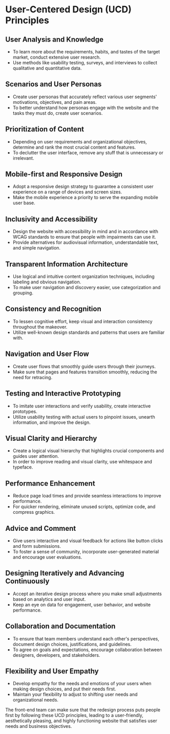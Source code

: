 # User-Centered Design (UCD) Principles

## User Analysis and Knowledge

- To learn more about the requirements, habits, and tastes of the target market, conduct extensive user research.
- Use methods like usability testing, surveys, and interviews to collect qualitative and quantitative data.

## Scenarios and User Personas

- Create user personas that accurately reflect various user segments' motivations, objectives, and pain areas.
- To better understand how personas engage with the website and the tasks they must do, create user scenarios.

## Prioritization of Content

- Depending on user requirements and organizational objectives, determine and rank the most crucial content and features.
- To declutter the user interface, remove any stuff that is unnecessary or irrelevant.

## Mobile-first and Responsive Design

- Adopt a responsive design strategy to guarantee a consistent user experience on a range of devices and screen sizes.
- Make the mobile experience a priority to serve the expanding mobile user base.

## Inclusivity and Accessibility

- Design the website with accessibility in mind and in accordance with WCAG standards to ensure that people with impairments can use it.
- Provide alternatives for audiovisual information, understandable text, and simple navigation.

## Transparent Information Architecture

- Use logical and intuitive content organization techniques, including labeling and obvious navigation.
- To make user navigation and discovery easier, use categorization and grouping.

## Consistency and Recognition

- To lessen cognitive effort, keep visual and interaction consistency throughout the makeover.
- Utilize well-known design standards and patterns that users are familiar with.

## Navigation and User Flow

- Create user flows that smoothly guide users through their journeys.
- Make sure that pages and features transition smoothly, reducing the need for retracing.

## Testing and Interactive Prototyping

- To imitate user interactions and verify usability, create interactive prototypes.
- Utilize usability testing with actual users to pinpoint issues, unearth information, and improve the design.

## Visual Clarity and Hierarchy

- Create a logical visual hierarchy that highlights crucial components and guides user attention.
- In order to improve reading and visual clarity, use whitespace and typeface.

## Performance Enhancement

- Reduce page load times and provide seamless interactions to improve performance.
- For quicker rendering, eliminate unused scripts, optimize code, and compress graphics.

## Advice and Comment

- Give users interactive and visual feedback for actions like button clicks and form submissions.
- To foster a sense of community, incorporate user-generated material and encourage user evaluations.

## Designing Iteratively and Advancing Continuously

- Accept an iterative design process where you make small adjustments based on analytics and user input.
- Keep an eye on data for engagement, user behavior, and website performance.

## Collaboration and Documentation

- To ensure that team members understand each other's perspectives, document design choices, justifications, and guidelines.
- To agree on goals and expectations, encourage collaboration between designers, developers, and stakeholders.

## Flexibility and User Empathy

- Develop empathy for the needs and emotions of your users when making design choices, and put their needs first.
- Maintain your flexibility to adjust to shifting user needs and organizational needs.

The front-end team can make sure that the redesign process puts people first by following these UCD principles, leading to a user-friendly, aesthetically pleasing, and highly functioning website that satisfies user needs and business objectives.
